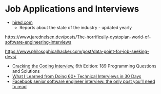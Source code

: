 Job Applications and Interviews
===============================


* [hired.com](https://hired.com/employers/resources?cookie_consent=true&set_locale=en-GB&category=Report)
    * Reports about the state of the industry - updated yearly

https://www.jarednelsen.dev/posts/The-horrifically-dystopian-world-of-software-engineering-interviews


https://www.philosophicalhacker.com/post/data-point-for-job-seeking-devs/

* [Cracking the Coding Interview](https://www.amazon.co.uk/dp/0984782850/), 6th Edition: 189 Programming Questions and Solutions
* [What I Learned from Doing 60+ Technical Interviews in 30 Days](https://meekg33k.dev/what-i-learned-from-doing-60-technical-interviews-in-30-days-ckda9sn7s00iftss13b0wd0ky)
* [Facebook senior software engineer interview: the only post you’ll need to read](https://daqo.medium.com/facebook-senior-software-engineer-interview-the-only-post-youll-need-to-read-e4604ff2336d)
